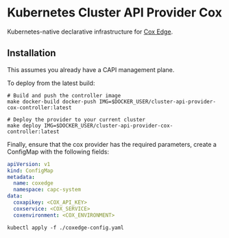 # Kubernetes Cluster API Provider Cox

Kubernetes-native declarative infrastructure for [Cox Edge](https://www.coxedge.com).

## Installation

This assumes you already have a CAPI management plane.

To deploy from the latest build:
```shell
# Build and push the controller image
make docker-build docker-push IMG=$DOCKER_USER/cluster-api-provider-cox-controller:latest

# Deploy the provider to your current cluster
make deploy IMG=$DOCKER_USER/cluster-api-provider-cox-controller:latest
```

Finally, ensure that the cox provider has the required parameters, create a ConfigMap with the following fields:
```yaml
apiVersion: v1
kind: ConfigMap
metadata:
  name: coxedge
  namespace: capc-system
data:
  coxapikey: <COX_API_KEY>
  coxservice: <COX_SERVICE>
  coxenvironment: <COX_ENVIRONMENT>
```

```shell
kubectl apply -f ./coxedge-config.yaml
```